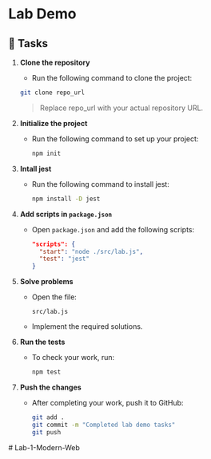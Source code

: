 # Lab Demo

## 📝 Tasks

1. **Clone the repository**

   - Run the following command to clone the project:

   ```bash
   git clone repo_url
   ```

   > Replace repo_url with your actual repository URL.

2. **Initialize the project**

   - Run the following command to set up your project:
     ```bash
     npm init
     ```

3. **Intall jest**

   - Run the following command to install jest:
     ```bash
     npm install -D jest
     ```

4. **Add scripts in `package.json`**

   - Open `package.json` and add the following scripts:
     ```json
     "scripts": {
       "start": "node ./src/lab.js",
       "test": "jest"
     }
     ```

5. **Solve problems**

   - Open the file:
     ```
     src/lab.js
     ```
   - Implement the required solutions.

6. **Run the tests**

   - To check your work, run:
     ```bash
     npm test
     ```

7. **Push the changes**
   - After completing your work, push it to GitHub:
     ```bash
     git add .
     git commit -m "Completed lab demo tasks"
     git push
     ```
#   L a b - 1 - M o d e r n - W e b  
 